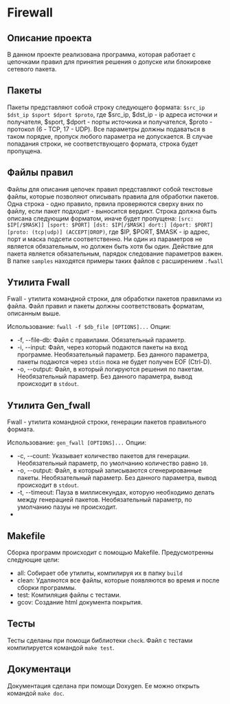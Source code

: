 # **Firewall**

## **Описание проекта**
В данном проекте реализована программа, которая работает с цепочками правил для принятия решения о допуске или блокировке сетевого пакета.

## **Пакеты**
Пакеты представляют собой строку следующего формата:
`$src_ip $dst_ip $sport $dport $proto`, где $src_ip, $dst_ip - ip адреса источки и получателя,  $sport, $dport - порты источкика и получателся, $proto - протокол (6 - TCP, 17 - UDP). Все параметры должны подаваться в таком порядке, пропуск любого параметра не допускается. В случае попадания строки, не соответствующего формата, строка будет пропущена.

## **Файлы правил**
Файлы для описания цепочек правил представляют собой текстовые файлы, которые позволяют описывать правила для обработки пакетов. Одна строка - одно правило, првила проверяются сверху вних по файлу, если пакет подходит - выносится вердикт. Строка должна быть описана следующим форматом, иначе будет пропущена:
`[src: $IP[/$MASK]] [sport: $PORT] [dst: $IP[/$MASK] dort:] [dport: $PORT] [proto: (tcp|udp)] (ACCEPT|DROP)`,
где $IP, $PORT, $MASK - ip адрес, порт и маска подсети соответственно. Ни один из параметров не является обязательным, но должен быть хотя бы один. Действие для пакета является обязательным, парядок следование параметров важен. В папке `samples` находятся примеры таких файлов с расширением `.fwall`

## **Утилита Fwall**

Fwall - утилита командной строки, для обработки пакетов правилами из файла. Файл правил и пакеты должны соответствовать форматам, описанным выше. 

Использование:
`fwall -f $db_file [OPTIONS]...`
Опции:
 - -f, --file-db: Файл с правилами. Обязательный параметр.
 - -i, --input: Файл, через который подаются пакеты на вход программе. Необязательный параметр. Без данного параметра, пакеты подаются через `stdin` пока не будет получен EOF (Ctrl-D).
 - -o, --output: Файл, в который логируются решения по пакетам. Необязательный параметр. Без данного параметра, вывод происходит в `stdout`.
 
## **Утилита Gen_fwall**

Fwall - утилита командной строки, генерации пакетов правильного формата. 

Использование:
`gen_fwall [OPTIONS]...`
Опции:
 - -c, --count: Указывает количество пакетов для генерации. Необязательный параметр, по умолчанию количество равно `10`.
 - -o, --output: Файл, в который записываются сгенерированные пакеты. Необязательный параметр. Без данного параметра, вывод происходит в `stdout`.
 - -t, --timeout: Пауза в миллисекундах, которую необходимо делать между генерацией пакетов. Необязательный параметр, по умолчанию пазуы не происходит.
 - 
 ## **Makefile**

Сборка программ происходит с помощью Makefile.
Предусмотренны следующие цели:
 * all: Собирает обе утилиты, компилируя их в папку `build`
 * clean: Удаляются все файлы, которые появляются во время и после сборки программы.
 * test: Компиляция файлы с тестами.
 * gcov: Создание html документа покрытия.
 
## **Тесты**

Тесты сделаны при помощи библиотеки `check`. 
Файл с тестами компилируется командой `make test`.

## **Документаци**

Документация сделана при помощи Doxygen. Ее можно открыть командой `make doc`.

